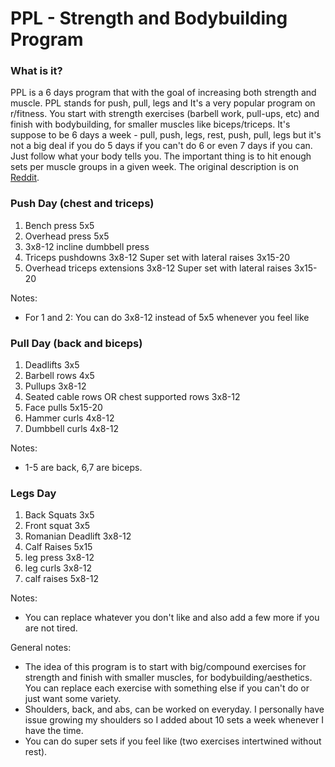 # PPL - Strength and Bodybuilding Program

### What is it?

PPL is a 6 days program that with the goal of increasing both strength and muscle. PPL stands for push, pull, legs and It's a very popular program on r/fitness. You start with strength exercises (barbell work, pull-ups, etc) and finish with bodybuilding, for smaller muscles like biceps/triceps. It's suppose to be 6 days a week - pull, push, legs, rest, push, pull, legs but it's not a big deal if you do 5 days if you can't do 6 or even 7 days if you can. Just follow what your body tells you. The important thing is to hit enough sets per muscle groups in a given week. The original description is on [Reddit](https://www.reddit.com/r/Fitness/comments/37ylk5/a_linear_progression_based_ppl_program_for).

### Push Day (chest and triceps)
1. Bench press 5x5
1. Overhead press 5x5
1. 3x8-12 incline dumbbell press
1. Triceps pushdowns 3x8-12 Super set with lateral raises 3x15-20
1. Overhead triceps extensions 3x8-12 Super set with lateral raises 3x15-20

Notes:
* For 1 and 2: You can do 3x8-12 instead of 5x5 whenever you feel like

### Pull Day (back and biceps)
1. Deadlifts 3x5
1. Barbell rows 4x5
1. Pullups 3x8-12
1. Seated cable rows OR chest supported rows 3x8-12
1. Face pulls 5x15-20
1. Hammer curls 4x8-12
1. Dumbbell curls 4x8-12

Notes:
* 1-5 are back, 6,7 are biceps.

### Legs Day
1. Back Squats 3x5
1. Front squat 3x5
1. Romanian Deadlift 3x8-12
1. Calf Raises 5x15
1. leg press 3x8-12
1. leg curls 3x8-12
1. calf raises 5x8-12

Notes:
* You can replace whatever you don't like and also add a few more if you are not tired.

General notes:
* The idea of this program is to start with big/compound exercises for strength and finish with smaller muscles, for bodybuilding/aesthetics. You can replace each exercise with something else if you can't do or just want some variety.
* Shoulders, back, and abs, can be worked on everyday. I personally have issue growing my shoulders so I added about 10 sets a week whenever I have the time.
* You can do super sets if you feel like (two exercises intertwined without rest).
